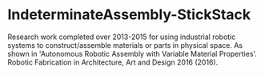 # IndeterminateAssembly-StickStack
Research work completed over 2013-2015 for using industrial robotic systems to construct/assemble materials or parts in physical space.  As shown in 'Autonomous Robotic Assembly with Variable Material Properties'. Robotic Fabrication in Architecture, Art and Design 2016 (2016).
